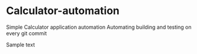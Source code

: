 # Calculator-automation
Simple Calculator application automation
Automating building and testing on every git commit

Sample text
